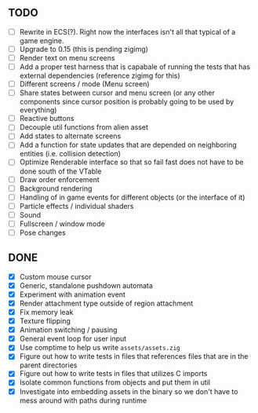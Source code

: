 <!--This is a list of to dos so I don't lose track of what I am doing. 
Some of these are not strictly related to the project (e.g. it could be zig related)-->

## TODO
- [ ] Rewrite in ECS(?). Right now the interfaces isn't all that typical of a game engine. 
- [ ] Upgrade to 0.15 (this is pending zigimg)
- [ ] Render text on menu screens 
- [ ] Add a proper test harness that is capabale of running the tests that has external dependencies (reference zigimg for this)
- [ ] Different screens / mode (Menu screen)
- [ ] Share states between cursor and menu screen (or any other components since cursor position is probably going to be used by everything)
- [ ] Reactive buttons
- [ ] Decouple util functions from alien asset
- [ ] Add states to alternate screens
- [ ] Add a function for state updates that are depended on neighboring entities (i.e. collision detection)
- [ ] Optimize Renderable interface so that so fail fast does not have to be done south of the VTable
- [ ] Draw order enforcement
- [ ] Background rendering
- [ ] Handling of in game events for different objects (or the interface of it)
- [ ] Particle effects / individual shaders
- [ ] Sound
- [ ] Fullscreen / window mode
- [ ] Pose changes

## DONE
- [x] Custom mouse cursor
- [x] Generic, standalone pushdown automata
- [x] Experiment with animation event
- [x] Render attachment type outside of region attachment 
- [x] Fix memory leak
- [x] Texture flipping
- [x] Animation switching / pausing
- [x] General event loop for user input
- [x] Use comptime to help us write `assets/assets.zig`
- [x] Figure out how to write tests in files that references files that are in the parent directories
- [x] Figure out how to write tests in files that utilizes C imports
- [x] Isolate common functions from objects and put them in util
- [x] Investigate into embedding assets in the binary so we don't have to mess around with paths during runtime
